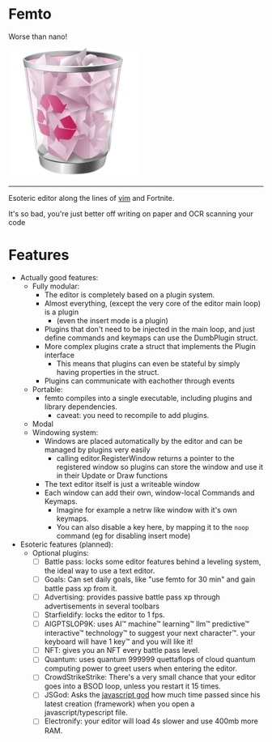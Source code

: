 # Femto

Worse than nano!

![femto logo](assets/appicon.png)

---

Esoteric editor along the lines of [vim](https://vimto.s3.eu-west-1.amazonaws.com/wp-content/uploads/2021/03/31111534/Middle-East-v5.png) and Fortnite.

It's so bad, you're just better off writing on paper and OCR scanning your code

# Features

- Actually good features:
  - Fully modular:
    - The editor is completely based on a plugin system.
    - Almost everything, (except the very core of the editor main loop) is a plugin
      - (even the insert mode is a plugin)
    - Plugins that don't need to be injected in the main loop, and just define commands and keymaps can use the DumbPlugin struct.
    - More complex plugins crate a struct that implements the Plugin interface
      - This means that plugins can even be stateful by simply having properties in the struct.
    - Plugins can communicate with eachother through events
  - Portable:
    - femto compiles into a single executable, including plugins and library dependencies.
      - caveat: you need to recompile to add plugins.
  - Modal
  - Windowing system:
    - Windows are placed automatically by the editor and can be managed by plugins very easily
      - calling editor.RegisterWindow returns a pointer to the registered window so plugins can store the window and use it in their Update or Draw functions
    - The text editor itself is just a writeable window
    - Each window can add their own, window-local Commands and Keymaps.
      - Imagine for example a netrw like window with it's own keymaps.
      - You can also disable a key here, by mapping it to the `noop` command (eg for disabling insert mode)
- Esoteric features (planned):
  - Optional plugins:
    - [ ] Battle pass: locks some editor features behind a leveling system, the ideal way to use a text editor.
    - [ ] Goals: Can set daily goals, like "use femto for 30 min" and gain battle pass xp from it.
    - [ ] Advertising: provides passive battle pass xp through advertisements in several toolbars
    - [ ] Starfieldify: locks the editor to 1 fps.
    - [ ] AIGPTSLOP9K: uses AI™ machine™ learning™ llm™ predictive™ interactive™ technology™ to suggest your next character™. your keyboard will have 1 key™ and you will like it!
    - [ ] NFT: gives you an NFT every battle pass level.
    - [ ] Quantum: uses quantum 999999 quettaflops of cloud quantum computing power to greet users when entering the editor.
    - [ ] CrowdStrikeStrike: There's a very small chance that your editor goes into a BSOD loop, unless you restart it 15 times.
    - [ ] JSGod: Asks the [javascript god](https://www.youtube.com/watch?v=6FEYcBPBGOk&t=428s) how much time passed since his latest creation (framework) when you open a javascript/typescript file.
    - [ ] Electronify: your editor will load 4s slower and use 400mb more RAM.
